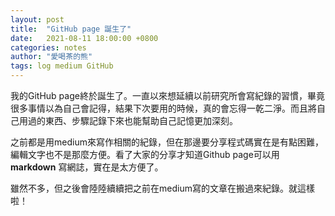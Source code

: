 ```yaml
---
layout: post
title:  "GitHub page 誕生了"
date:   2021-08-11 18:00:00 +0800
categories: notes
author: "愛喝茶的熊"
tags: log medium GitHub
---
```

我的GitHub page終於誕生了。一直以來想延續以前研究所會寫紀錄的習慣，畢竟很多事情以為自己會記得，結果下次要用的時候，真的會忘得一乾二淨。而且將自己用過的東西、步驟記錄下來也能幫助自己記憶更加深刻。

之前都是用medium來寫作相關的紀錄，但在那邊要分享程式碼實在是有點困難，編輯文字也不是那麼方便。看了大家的分享才知道Github page可以用 **markdown** 寫網誌，實在是太方便了。

雖然不多，但之後會陸陸續續把之前在medium寫的文章在搬過來紀錄。就這樣啦！


